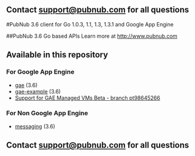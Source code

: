 ## Contact support@pubnub.com for all questions

#PubNub 3.6 client for Go 1.0.3, 1.1, 1.3, 1.3.1 and Google App Engine

##PubNub 3.6 Go based APIs
Learn more at http://www.pubnub.com

## Available in this repository

### For Google App Engine

* [gae](gae) (3.6)
* [gae-example](gae-example) (3.6)
* [Support for GAE Managed VMs Beta - branch pt98645266](https://github.com/pubnub/go/tree/pt98645266)

### For Non Google App Engine

* [messaging](messaging) (3.6)

## Contact support@pubnub.com for all questions
